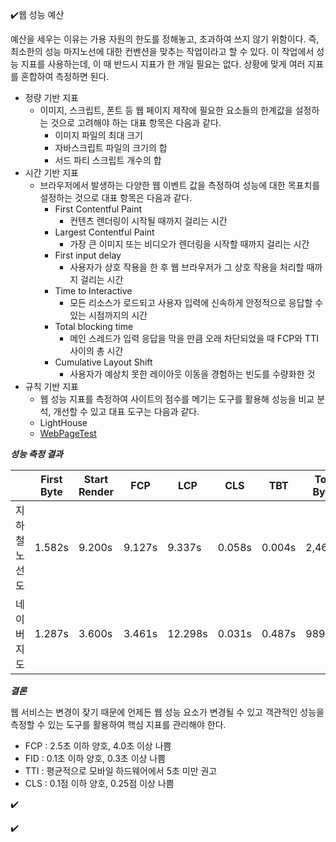 ✔️웹 성능 예산

예산을 세우는 이유는 가용 자원의 한도를 정해놓고, 초과하여 쓰지 않기 위함이다. 즉, 최소한의 성능 마지노선에 대한 컨벤션을 맞추는 작업이라고 할 수 있다.
이 작업에서 성능 지표를 사용하는데, 이 때 반드시 지표가 한 개일 필요는 없다. 상황에 맞게 여러 지표를 혼합하여 측정하면 된다.

- 정량 기반 지표
  - 이미지, 스크립트, 폰트 등 웹 페이지 제작에 필요한 요소들의 한계값을 설정하는 것으로 고려해야 하는 대표 항목은 다음과 같다.
    - 이미지 파일의 최대 크기
    - 자바스크립트 파일의 크기의 합
    - 서드 파티 스크립트 개수의 합
- 시간 기반 지표
  - 브라우저에서 발생하는 다양한 웹 이벤트 값을 측정하여 성능에 대한 목표치를 설정하는 것으로 대표 항목은 다음과 같다.
    - First Contentful Paint
      - 컨텐츠 렌더링이 시작될 때까지 걸리는 시간
    - Largest Contentful Paint
      - 가장 큰 이미지 또는 비디오가 렌더링을 시작할 때까지 걸리는 시간
    - First input delay
      - 사용자가 상호 작용을 한 후 웹 브라우저가 그 상호 작용을 처리할 때까지 걸리는 시간
    - Time to Interactive
      - 모든 리소스가 로드되고 사용자 입력에 신속하게 안정적으로 응답할 수 있는 시점까지의 시간
    - Total blocking time
      - 메인 스레드가 입력 응답을 막을 만큼 오래 차단되었을 때 FCP와 TTI 사이의 총 시간
    - Cumulative Layout Shift
      - 사용자가 예상치 못한 레이아웃 이동을 경험하는 빈도를 수량화한 것
- 규칙 기반 지표
  - 웹 성능 지표를 측정하여 사이트의 점수를 메기는 도구를 활용해 성능을 비교 분석, 개선할 수 있고 대표 도구는 다음과 같다.
  - LightHouse
  - [WebPageTest](https://www.webpagetest.org/)

***성능 측정 결과***

| |First Byte|Start Render|FCP|LCP|CLS|TBT|Total Bytes|
|---|---|---|---|---|---|---|---|
|지하철 노선도|1.582s|9.200s|9.127s|9.337s|0.058s|0.004s|2,462KB|
|네이버지도|1.287s|3.600s|3.461s|12.298s|0.031s|0.487s|989KB|

***결론***

웹 서비스는 변경이 잦기 때문에 언제든 웹 성능 요소가 변경될 수 있고 객관적인 성능을 측정할 수 있는 도구를 활용하여 핵심 지표를 관리해야 한다.

- FCP : 2.5초 이하 양호, 4.0초 이상 나쁨
- FID : 0.1초 이하 양호, 0.3초 이상 나쁨
- TTI : 평균적으로 모바일 하드웨어에서 5초 미만 권고
- CLS : 0.1점 이하 양호, 0.25점 이상 나쁨

✔️

✔️

